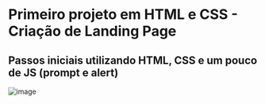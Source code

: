 # Primeiro projeto em HTML e CSS - Criação de Landing Page
## Passos iniciais utilizando HTML, CSS e um pouco de JS (prompt e alert)
![image](https://user-images.githubusercontent.com/102492098/163698986-38050f16-803c-4071-8d1a-8325a3bf4d09.png)

